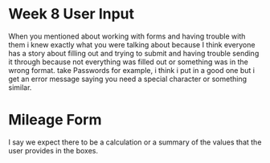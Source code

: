 # Week 8 User Input

When you mentioned about working with forms and having trouble with them i knew exactly what you were talking about because I think everyone has a story about filling out and trying to submit and having trouble sending it through because not everything was filled out or something was in the wrong format. take Passwords for example, i think i put in a good one but i get an error message saying you need a special character or something similar.

# Mileage Form

I say we expect there to be a calculation or a summary of the values that the user provides in the boxes.
